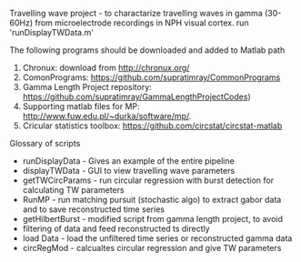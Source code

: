 Travelling wave project - to charactarize travelling waves in gamma (30-60Hz) from microelectrode recordings in NPH visual cortex. 
run 'runDisplayTWData.m'

The following programs should be downloaded and added to Matlab path 
1. Chronux: download from http://chronux.org/
2. ComonPrograms: https://github.com/supratimray/CommonPrograms
3. Gamma Length Project repository: https://github.com/supratimray/GammaLengthProjectCodes)
4. Supporting matlab files for MP: http://www.fuw.edu.pl/~durka/software/mp/.
5. Cricular statistics toolbox: https://github.com/circstat/circstat-matlab

Glossary of scripts
- runDisplayData - Gives an example of the entire pipeline
- displayTWData - GUI to view travelling wave parameters
- getTWCircParams - run circular regression with burst detection for calculating TW parameters
- RunMP - run matching pursuit (stochastic algo) to extract gabor data and to save reconstructed time series
- getHilbertBurst - modified script from gamma length project, to avoid
- filtering of data and feed reconstructed ts directly
- load Data - load the unfiltered time series or reconstructed gamma data 
- circRegMod - calcualtes circular regression and give TW parameters
